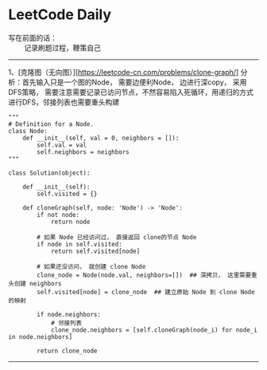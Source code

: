 # LeetCode Daily
写在前面的话：   
&emsp;&emsp; 记录刷题过程，鞭策自己    

---

1、[克隆图（无向图）][https://leetcode-cn.com/problems/clone-graph/]
分析：首先输入只是一个图的Node， 需要边便利Node， 边进行深copy， 采用DFS策略， 需要注意需要记录已访问节点，不然容易陷入死循环，用递归的方式进行DFS，邻接列表也需要重头构建
```python3
"""
# Definition for a Node.
class Node:
    def __init__(self, val = 0, neighbors = []):
        self.val = val
        self.neighbors = neighbors
"""

class Solution(object):

    def __init__(self):
        self.visited = {}

    def cloneGraph(self, node: 'Node') -> 'Node':
        if not node:
            return node 
        
        # 如果 Node 已经访问过， 直接返回 clone的节点 Node
        if node in self.visited:
            return self.visited[node]
        
        # 如果还没访问， 就创建 clone Node
        clone_node = Node(node.val, neighbors=[])  ## 深拷贝， 这里需要重头创建 neighbors
        self.visited[node] = clone_node  ## 建立原始 Node 到 clone Node 的映射

        if node.neighbors:
            # 邻接列表
            clone_node.neighbors = [self.cloneGraph(node_i) for node_i in node.neighbors]
        
        return clone_node
```

---
